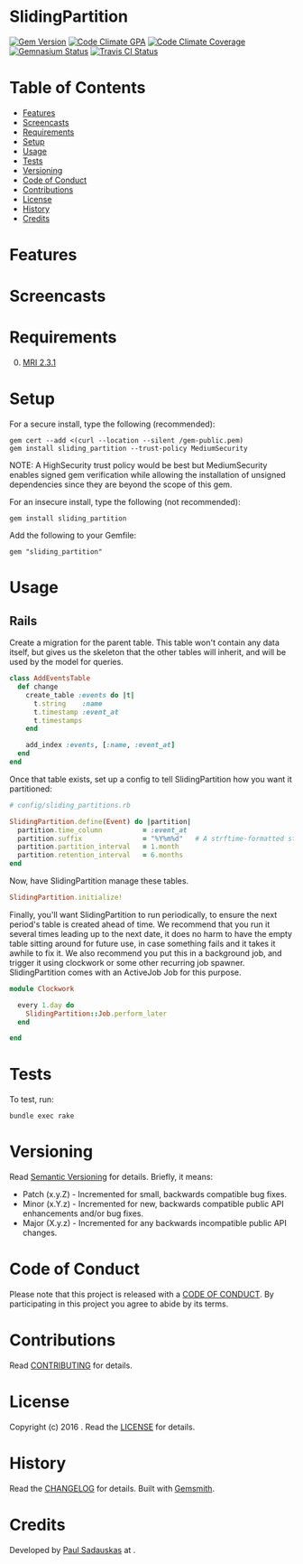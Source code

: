 # SlidingPartition

[![Gem Version](https://badge.fury.io/rb/sliding_partition.svg)](http://badge.fury.io/rb/sliding_partition)
[![Code Climate GPA](https://codeclimate.com/github/paul/sliding_partition.svg)](https://codeclimate.com/github/paul/sliding_partition)
[![Code Climate Coverage](https://codeclimate.com/github/paul/sliding_partition/coverage.svg)](https://codeclimate.com/github/paul/sliding_partition)
[![Gemnasium Status](https://gemnasium.com/paul/sliding_partition.svg)](https://gemnasium.com/paul/sliding_partition)
[![Travis CI Status](https://secure.travis-ci.org/paul/sliding_partition.svg)](https://travis-ci.org/paul/sliding_partition)

<!-- Tocer[start]: Auto-generated, don't remove. -->

# Table of Contents

- [Features](#features)
- [Screencasts](#screencasts)
- [Requirements](#requirements)
- [Setup](#setup)
- [Usage](#usage)
- [Tests](#tests)
- [Versioning](#versioning)
- [Code of Conduct](#code-of-conduct)
- [Contributions](#contributions)
- [License](#license)
- [History](#history)
- [Credits](#credits)

<!-- Tocer[finish]: Auto-generated, don't remove. -->

# Features

# Screencasts

# Requirements

0. [MRI 2.3.1](https://www.ruby-lang.org)

# Setup

For a secure install, type the following (recommended):

    gem cert --add <(curl --location --silent /gem-public.pem)
    gem install sliding_partition --trust-policy MediumSecurity

NOTE: A HighSecurity trust policy would be best but MediumSecurity enables signed gem verification while
allowing the installation of unsigned dependencies since they are beyond the scope of this gem.

For an insecure install, type the following (not recommended):

    gem install sliding_partition

Add the following to your Gemfile:

    gem "sliding_partition"

# Usage

## Rails

Create a migration for the parent table. This table won't contain any data
itself, but gives us the skeleton that the other tables will inherit, and will
be used by the model for queries.

```ruby
class AddEventsTable
  def change
    create_table :events do |t|
      t.string    :name
      t.timestamp :event_at
      t.timestamps
    end

    add_index :events, [:name, :event_at]
  end
end
```

Once that table exists, set up a config to tell SlidingPartition how you want it partitioned:

```ruby
# config/sliding_partitions.rb

SlidingPartition.define(Event) do |partition|
  partition.time_column          = :event_at
  partition.suffix               = "%Y%m%d"   # A strftime-formatted string, will be appended to all partition table names
  partition.partition_interval   = 1.month
  partition.retention_interval   = 6.months
end
```

Now, have SlidingPartition manage these tables.

```ruby
SlidingPartition.initialize!
```

Finally, you'll want SlidingPartition to run periodically, to ensure the next
period's table is created ahead of time. We recommend that you run it several
times leading up to the next date, it does no harm to have the empty table
sitting around for future use, in case something fails and it takes it awhile
to fix it. We also recommend you put this in a background job, and trigger it
using clockwork or some other recurring job spawner. SlidingPartition comes
with an ActiveJob Job for this purpose.

```ruby
module Clockwork

  every 1.day do
    SlidingPartition::Job.perform_later
  end

end
```

# Tests

To test, run:

    bundle exec rake

# Versioning

Read [Semantic Versioning](http://semver.org) for details. Briefly, it means:

- Patch (x.y.Z) - Incremented for small, backwards compatible bug fixes.
- Minor (x.Y.z) - Incremented for new, backwards compatible public API enhancements and/or bug fixes.
- Major (X.y.z) - Incremented for any backwards incompatible public API changes.

# Code of Conduct

Please note that this project is released with a [CODE OF CONDUCT](CODE_OF_CONDUCT.md). By participating in this project
you agree to abide by its terms.

# Contributions

Read [CONTRIBUTING](CONTRIBUTING.md) for details.

# License

Copyright (c) 2016 []().
Read the [LICENSE](LICENSE.md) for details.

# History

Read the [CHANGELOG](CHANGELOG.md) for details.
Built with [Gemsmith](https://github.com/bkuhlmann/gemsmith).

# Credits

Developed by [Paul Sadauskas]() at []().
